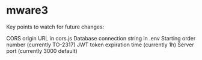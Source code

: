 # mware3


Key points to watch for future changes:

CORS origin URL in cors.js
Database connection string in .env
Starting order number (currently TO-2317)
JWT token expiration time (currently 1h)
Server port (currently 3000 default)